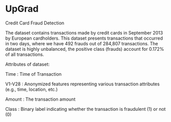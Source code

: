 # UpGrad
Credit Card Fraud Detection

The dataset contains transactions made by credit cards in September 2013 by European cardholders. This dataset presents transactions that occurred in two days, where we have 492 frauds out of 284,807 transactions. The dataset is highly unbalanced, the positive class (frauds) account for 0.172% of all transactions.

Attributes of dataset:

Time : Time of Transaction

V1-V28 : Anonymized features representing various transaction attributes (e.g., time, location, etc.)

Amount : The transaction amount

Class : Binary label indicating whether the transaction is fraudulent (1) or not (0)
